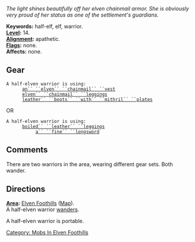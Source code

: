 *The light shines beautifully off her elven chainmail armor. She is
obviously very proud of her status as one of the settlement's
guardians.*

**Keywords:** half-elf, elf, warrior.  
**[Level](Level.md "wikilink"):** 14.  
**[Alignment](Alignment.md "wikilink"):** apathetic.  
**[Flags](:Category:_Mob_Types.md "wikilink"):** none.  
**Affects:** none.  

## Gear

`A half-elven warrior is using:`  
<worn on body>`      `[`an`` ``elven`` ``chainmail`` ``vest`](Elven_Chainmail_Vest.md "wikilink")  
<worn on legs>`      `[`elven`` ``chainmail`` ``leggings`](Elven_Chainmail_Leggings.md "wikilink")  
<worn on feet>`      `[`leather`` ``boots`` ``with`` ``mithril`` ``plates`](Leather_Boots_With_Mithril_Plates.md "wikilink")

OR

`A half-elven warrior is using:`  
<worn on legs>`      `[`boiled`` ``leather`` ``leggings`](Boiled_Leather_Leggings_(Foothills).md "wikilink")  
<wielded>`           `[`a`` ``fine`` ``longsword`](Fine_Longsword.md "wikilink")

## Comments

There are two warriors in the area, wearing different gear sets. Both
wander.

## Directions

**[Area](:Category:_Areas.md "wikilink"):** [Elven
Foothills](:Category:_Elven_Foothills.md "wikilink")
([Map](Elven_Foothills_Map.md "wikilink")).  
A half-elven warrior [wanders](Wandering_Mobs.md "wikilink").

A half-elven warrior is portable.  

[Category: Mobs In Elven
Foothills](Category:_Mobs_In_Elven_Foothills "wikilink")
